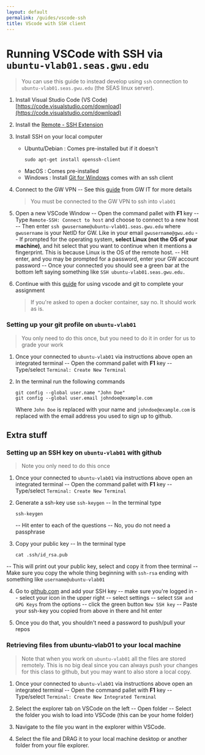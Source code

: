 ```yaml
---
layout: default
permalink: /guides/vscode-ssh
title: VScode with SSH client
---
```


# Running VSCode with SSH via `ubuntu-vlab01.seas.gwu.edu`

> You can use this guide to instead develop using `ssh` connection to `ubuntu-vlab01.seas.gwu.edu` (the SEAS linux server). 
>

1. Install Visual Studio Code (VS Code)
[https://code.visualstudio.com/download](https://code.visualstudio.com/download)

2. Install the [Remote - SSH Extension](https://marketplace.visualstudio.com/items?itemName=ms-vscode-remote.remote-ssh)

3. Install SSH on your local computer
   * Ubuntu/Debian : Comes pre-installed but if it doesn't
     ```
     sudo apt-get install openssh-client
     ```
   * MacOS : Comes pre-installed
   * Windows : Install [Git for Windows](https://git-scm.com/download/win) comes with an ssh client
   
4. Connect to the GW VPN
   -- See this [guide](https://it.gwu.edu/what-virtual-private-network) from GW IT for more details
   > You must be connected to the GW VPN to ssh into `vlab01`
   
5. Open a new VSCode Window
   -- Open the command pallet with **F1** key
   -- Type `Remote-SSH: Connect to host` and choose to connect to a new host
   -- Then enter `ssh gwusername@ubuntu-vlab01.seas.gwu.edu` where `gwusername` is your NetID for GW. Like in your email `gwusername@gwu.edu`
   -- If prompted for the operating system, **select Linux (not the OS of your machine)**, and hit select that you want to continue when it mentions a fingerprint. This is because Linux is the OS of the remote host.
   -- Hit enter, and you may be prompted for a password, enter your GW account password
   -- Once your connected you should see a green bar at the bottom left saying something like `SSH ubuntu-vlab01.seas.gwu.edu.`

6. Continue with this [guide](/guides/vscode-git) for using vscode and git to complete your assignment
   > If you're asked to open a docker container, say no. It should work as is. 
    
### Setting up your git profile on `ubuntu-vlab01`

> You only need to do this once, but you need to do it in order for us to grade your work
   
1. Once your connected to `ubuntu-vlab01` via instructions above open an integrated terminal
   -- Open the command pallet with **F1** key
   -- Type/select `Terminal: Create New Terminal` 

2. In the terminal run the following commands

   ```
   git config --global user.name "John Doe"
   git config --global user.email johndoe@example.com
   ```
   Where `John Doe` is replaced with your name and `johndoe@example.com` is replaced with the email address you used to sign up to github. 

## Extra stuff

### Setting up an SSH key on `ubuntu-vlab01` with github

> Note you only need to do this once

1. Once your connected to `ubuntu-vlab01` via instructions above open an integrated terminal
   -- Open the command pallet with **F1** key
   -- Type/select `Terminal: Create New Terminal` 

2. Generate a ssh-key use `ssh-keygen`
   -- In the terminal type
      ```
      ssh-keygen
      ```
   -- Hit enter to each of the questions
   -- No, you do not need a passphrase

3. Copy your public key
   -- In the terminal type
      ```
      cat .ssh/id_rsa.pub
      ```
  -- This will print out your public key, select and copy it from thee terminal
  -- Make sure you copy the whole thing beginning with `ssh-rsa` ending with something like `username@ubuntu-vlab01`
  
4. Go to [github.com](github.com) and add your SSH key
   -- make sure you're logged in
   -- select your icon in the upper right
   -- select settings
   -- select `SSH and GPG Keys` from the options
   -- click the green button `New SSH key`
   -- Paste your ssh-key you copied from above in there and hit enter
   
5. Once you do that, you shouldn't need a password to push/pull your repos

   
### Retrieving files from ubuntu-vlab01 to your local machine

> Note that when you work on `ubuntu-vlab01` all the files are stored remotely. This is no big deal since you can always push your changes for this class to github, but you may want to also store a local copy. 

1. Once your connected to `ubuntu-vlab01` via instructions above open an integrated terminal
   -- Open the command pallet with **F1** key
   -- Type/select `Terminal: Create New Integrated Terminal` 


2. Select the explorer tab on VSCode on the left
   -- Open folder
   -- Select the folder you wish to load into VSCode (this can be your home folder)

3. Navigate to the file you want in the explorer within VSCode.

4. Select the file and DRAG it to your local machine desktop or another folder from your file explorer.






